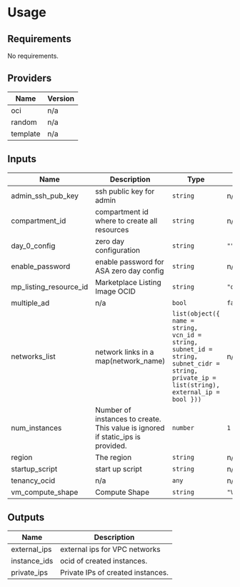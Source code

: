 # Usage
<!--- BEGIN_TF_DOCS --->
## Requirements

No requirements.

## Providers

| Name | Version |
|------|---------|
| oci | n/a |
| random | n/a |
| template | n/a |

## Inputs

| Name | Description | Type | Default | Required |
|------|-------------|------|---------|:--------:|
| admin\_ssh\_pub\_key | ssh public key for admin | `string` | n/a | yes |
| compartment\_id | compartment id where to create all resources | `string` | n/a | yes |
| day\_0\_config | zero day configuration | `string` | `""` | no |
| enable\_password | enable password for ASA zero day config | `string` | n/a | yes |
| mp\_listing\_resource\_id | Marketplace Listing Image OCID | `string` | `"ocid1.image.oc1..aaaaaaaapbmcovv6mtuhpllezyzcpew2jysqnnqj6maij53qefxm3ugjuhcq"` | no |
| multiple\_ad | n/a | `bool` | `false` | no |
| networks\_list | network links in a map(network\_name) | `list(object({ name = string, vcn_id = string, subnet_id = string, subnet_cidr = string, private_ip = list(string), external_ip = bool }))` | n/a | yes |
| num\_instances | Number of instances to create. This value is ignored if static\_ips is provided. | `number` | `1` | no |
| region | The region | `string` | n/a | yes |
| startup\_script | start up script | `string` | n/a | yes |
| tenancy\_ocid | n/a | `any` | n/a | yes |
| vm\_compute\_shape | Compute Shape | `string` | `"VM.Standard2.4"` | no |

## Outputs

| Name | Description |
|------|-------------|
| external\_ips | external ips for VPC networks |
| instance\_ids | ocid of created instances. |
| private\_ips | Private IPs of created instances. |

<!--- END_TF_DOCS --->
